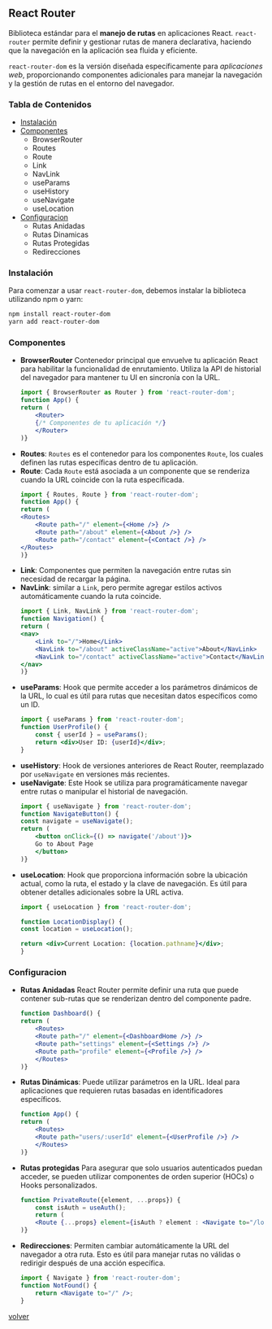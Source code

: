 ## React Router

Biblioteca estándar para el __manejo de rutas__ en aplicaciones React. `react-router` permite definir y gestionar rutas de manera declarativa, haciendo que la navegación en la aplicación sea fluida y eficiente.

`react-router-dom` es la versión diseñada específicamente para _aplicaciones web_, proporcionando componentes adicionales para manejar la navegación y la gestión de rutas en el entorno del navegador.

### Tabla de Contenidos
* [Instalación](#instalación)
* [Componentes](#componentes)
    * BrowserRouter
    * Routes
    * Route
    * Link
    * NavLink
    * useParams
    * useHistory
    * useNavigate
    * useLocation
* [Configuracion](#configuracion)
    * Rutas Anidadas
    * Rutas Dinamicas
    * Rutas Protegidas
    * Redirecciones

### Instalación

Para comenzar a usar `react-router-dom`, debemos instalar la biblioteca utilizando npm o yarn:

```bash
npm install react-router-dom
yarn add react-router-dom
```

### Componentes

* __BrowserRouter__ Contenedor principal que envuelve tu aplicación React para habilitar la funcionalidad de enrutamiento. Utiliza la API de historial del navegador para mantener tu UI en sincronía con la URL.
    ```jsx
    import { BrowserRouter as Router } from 'react-router-dom';
    function App() {
    return (
        <Router>
        {/* Componentes de tu aplicación */}
        </Router>
    )}
    ```
* __Routes__: `Routes` es el contenedor para los componentes `Route`, los cuales definen las rutas específicas dentro de tu aplicación.
* __Route__: Cada `Route` está asociada a un componente que se renderiza cuando la URL coincide con la ruta especificada.
    ```jsx
    import { Routes, Route } from 'react-router-dom';
    function App() {
    return (
    <Routes>
        <Route path="/" element={<Home />} />
        <Route path="/about" element={<About />} />
        <Route path="/contact" element={<Contact />} />
    </Routes>
    )}
    ```
* __Link__: Componentes que permiten la navegación entre rutas sin necesidad de recargar la página.
* __NavLink__: similar a `Link`, pero permite agregar estilos activos automáticamente cuando la ruta coincide.
    ```jsx
    import { Link, NavLink } from 'react-router-dom';
    function Navigation() {
    return (
    <nav>
        <Link to="/">Home</Link>
        <NavLink to="/about" activeClassName="active">About</NavLink>
        <NavLink to="/contact" activeClassName="active">Contact</NavLink>
    </nav>
    )}
    ```
* __useParams__: Hook que permite acceder a los parámetros dinámicos de la URL, lo cual es útil para rutas que necesitan datos específicos como un ID.
    ```jsx
    import { useParams } from 'react-router-dom';
    function UserProfile() {
        const { userId } = useParams();
        return <div>User ID: {userId}</div>;
    }
    ```
* __useHistory__: Hook de versiones anteriores de React Router, reemplazado por `useNavigate` en versiones más recientes. 
* __useNavigate__: Este Hook se utiliza para programáticamente navegar entre rutas o manipular el historial de navegación.
    ```jsx
    import { useNavigate } from 'react-router-dom';
    function NavigateButton() {
    const navigate = useNavigate();
    return (
        <button onClick={() => navigate('/about')}>
        Go to About Page
        </button>
    )}
    ```
* __useLocation__: Hook que proporciona información sobre la ubicación actual, como la ruta, el estado y la clave de navegación. Es útil para obtener detalles adicionales sobre la URL activa.
    ```jsx
    import { useLocation } from 'react-router-dom';

    function LocationDisplay() {
    const location = useLocation();
    
    return <div>Current Location: {location.pathname}</div>;
    }
    ```

### Configuracion

* __Rutas Anidadas__ React Router permite definir una ruta que puede contener sub-rutas que se renderizan dentro del componente padre.
    ```jsx
    function Dashboard() {
    return (
        <Routes>
        <Route path="/" element={<DashboardHome />} />
        <Route path="settings" element={<Settings />} />
        <Route path="profile" element={<Profile />} />
        </Routes>
    )}
    ```
* __Rutas Dinámicas__: Puede utilizar parámetros en la URL. Ideal para aplicaciones que requieren rutas basadas en identificadores específicos.
    ```jsx
    function App() {
    return (
        <Routes>
        <Route path="users/:userId" element={<UserProfile />} />
        </Routes>
    )}
    ```
* __Rutas protegidas__ Para asegurar que solo usuarios autenticados puedan acceder, se pueden utilizar componentes de orden superior (HOCs) o Hooks personalizados.
    ```jsx
    function PrivateRoute({element, ...props}) {
        const isAuth = useAuth();
        return (
        <Route {...props} element={isAuth ? element : <Navigate to="/login"/>} />
    )}
    ```
* __Redirecciones__: Permiten cambiar automáticamente la URL del navegador a otra ruta. Esto es útil para manejar rutas no válidas o redirigir después de una acción específica.
    ```jsx
    import { Navigate } from 'react-router-dom';
    function NotFound() {
        return <Navigate to="/" />;
    }
    ```
    
[volver](../readme.md)